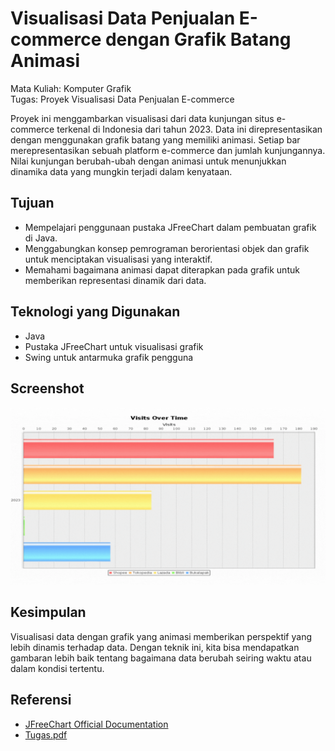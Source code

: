 # Visualisasi Data Penjualan E-commerce dengan Grafik Batang Animasi
Mata Kuliah: Komputer Grafik \
Tugas: Proyek Visualisasi Data Penjualan E-commerce

Proyek ini menggambarkan visualisasi dari data kunjungan situs e-commerce terkenal di Indonesia dari tahun 2023. Data ini direpresentasikan dengan menggunakan grafik batang yang memiliki animasi. Setiap bar merepresentasikan sebuah platform e-commerce dan jumlah kunjungannya. Nilai kunjungan berubah-ubah dengan animasi untuk menunjukkan dinamika data yang mungkin terjadi dalam kenyataan.

## Tujuan
- Mempelajari penggunaan pustaka JFreeChart dalam pembuatan grafik di Java.
- Menggabungkan konsep pemrograman berorientasi objek dan grafik untuk menciptakan visualisasi yang interaktif.
- Memahami bagaimana animasi dapat diterapkan pada grafik untuk memberikan representasi dinamik dari data.

## Teknologi yang Digunakan
- Java
- Pustaka JFreeChart untuk visualisasi grafik
- Swing untuk antarmuka grafik pengguna

## Screenshot
![ss](assets/ss.gif)

## Kesimpulan
Visualisasi data dengan grafik yang animasi memberikan perspektif yang lebih dinamis terhadap data. Dengan teknik ini, kita bisa mendapatkan gambaran lebih baik tentang bagaimana data berubah seiring waktu atau dalam kondisi tertentu.

## Referensi
- [JFreeChart Official Documentation](http://www.jfree.org/jfreechart/)
- [Tugas.pdf](assets/tugas.pdf)